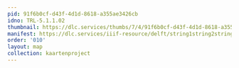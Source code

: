```yaml
---
pid: 91f6b0cf-d43f-4d1d-8618-a355ae3426cb
idno: TRL-5.1.1.02
thumbnail: https://dlc.services/thumbs/7/4/91f6b0cf-d43f-4d1d-8618-a355ae3426cb/full/400,339/0/default.jpg
manifest: https://dlc.services/iiif-resource/delft/string1string2string3/kaartenproject-2007/TRL-5.1.1.02
order: '010'
layout: map
collection: kaartenproject
---
```

